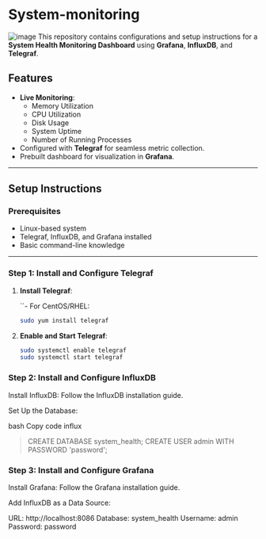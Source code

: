 # System-monitoring
![image](https://github.com/user-attachments/assets/8e7ff0a3-c4dc-4c88-8cf9-79dac6c01db0)
This repository contains configurations and setup instructions for a **System Health Monitoring Dashboard** using **Grafana**, **InfluxDB**, and **Telegraf**.

## Features

- **Live Monitoring**:
  - Memory Utilization
  - CPU Utilization
  - Disk Usage
  - System Uptime
  - Number of Running Processes
- Configured with **Telegraf** for seamless metric collection.
- Prebuilt dashboard for visualization in **Grafana**.

---

## Setup Instructions

### Prerequisites

- Linux-based system
- Telegraf, InfluxDB, and Grafana installed
- Basic command-line knowledge

---

### Step 1: Install and Configure Telegraf

1. **Install Telegraf**:
   
     ``- For CentOS/RHEL:
     ```bash
     sudo yum install telegraf
     ```

2. **Enable and Start Telegraf**:
   ```bash
   sudo systemctl enable telegraf
   sudo systemctl start telegraf
   
### Step 2: Install and Configure InfluxDB
Install InfluxDB: Follow the InfluxDB installation guide.

Set Up the Database:

bash
Copy code
influx
> CREATE DATABASE system_health;
> CREATE USER admin WITH PASSWORD 'password';

### Step 3: Install and Configure Grafana
Install Grafana: Follow the Grafana installation guide.

Add InfluxDB as a Data Source:

URL: http://localhost:8086
Database: system_health
Username: admin
Password: password
